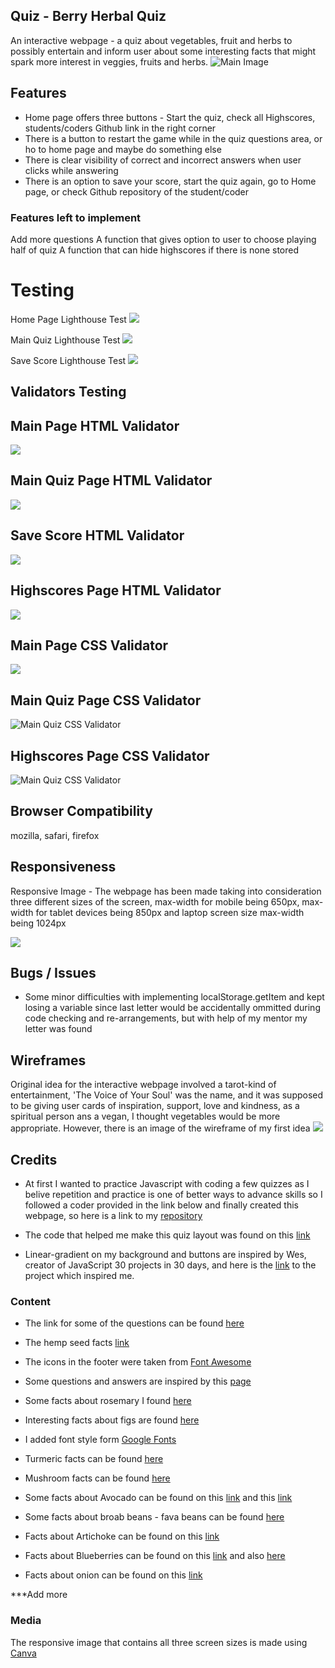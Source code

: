 ## Quiz - Berry Herbal Quiz 

An interactive webpage - a quiz about vegetables, fruit and herbs to possibly entertain and inform user about some interesting facts that might spark more interest in veggies, fruits and herbs. 
![Main Image](assets/readme-images/main-image.png?raw=true)



## Features

- Home page offers three buttons - Start the quiz, check all Highscores, students/coders Github link in the right corner
- There is a button to restart the game while in the quiz questions area, or ho to home page and maybe do something else
- There is clear visibility of correct and incorrect answers when user clicks while answering
- There is an option to save your score, start the quiz again, go to Home page, or check Github repository of the student/coder

### Features left to implement 

Add more questions 
A function that gives option to user to choose playing half of quiz
A function that can hide highscores if there is none stored

# Testing

Home Page Lighthouse Test
![](assets/readme-images/home-page-lighthouse.png?raw=true)

Main Quiz Lighthouse Test
![](assets/readme-images/main-quiz-lighthouse.png?raw=true)

Save Score Lighthouse Test
![](assets/readme-images/save-score-lighthouse.png?raw=true)


## Validators Testing

 ## Main Page HTML Validator 
 ![](assets/readme-images/index-html-validator.png?raw=true)

 ## Main Quiz Page HTML Validator
 ![](assets/readme-images/main-quiz-html-validator.png?raw=true)

 ## Save Score HTML Validator
 ![](assets/readme-images/save-score-html-validator.png?raw=true)

 ## Highscores Page HTML Validator 
 ![](assets/readme-images/highscores-html-validator.png?raw=true)

 ## Main Page CSS Validator
 ![](assets/readme-images/main-page-validator-css.png?raw=true)
 ## Main Quiz Page CSS Validator
 ![Main Quiz CSS Validator](assets/readme-images/main-quiz-validator-css.png?raw=true)
 ## Highscores Page CSS Validator
 ![Main Quiz CSS Validator](assets/readme-images/highscores-validator-css.png?raw=true)

## Browser Compatibility

 mozilla, safari, firefox

## Responsiveness 

Responsive Image - The webpage has been made taking into consideration three different sizes of the screen, max-width for mobile being 650px, max-width for tablet devices being 850px and laptop screen size max-width being 1024px

![](assets/readme-images/responsive-images-1.png?raw=true)

## Bugs / Issues

- Some minor difficulties with implementing localStorage.getItem and kept losing a variable since last letter would be accidentally ommitted during code checking and re-arrangements, but with help of my mentor my letter was found

## Wireframes

Original idea for the interactive webpage involved a tarot-kind of entertainment, 'The Voice of Your Soul' was the name, and it was supposed to be giving user cards of inspiration, support, love and kindness, as a spiritual person ans a vegan, I thought vegetables would be more appropriate. However, there is an image of the wireframe of my first idea ![](assets/readme-images/wireframe-the-voice-of-your-soul.png?raw=true)

## Credits

- At first I wanted to practice Javascript with coding a few quizzes as I belive repetition and practice is one of better ways to advance skills so I followed a coder provided in the link below and finally created this webpage, so here is a link to my [repository](https://github.com/totalnoMartina/vegan-quiz)

- The code that helped me make this quiz layout was found on this [link](https://www.youtube.com/watch?v=f4fB9Xg2JEY)

- Linear-gradient on my background and buttons are inspired by Wes, creator of JavaScript 30 projects in 30 days, and here is the [link](https://courses.wesbos.com/account/access/61570d96e15af66ceff732ec/view/194129583) to the project which inspired me.


### Content 


- The link for some of the questions can be found [here](https://laidbackgardener.blog/2017/03/23/10-strange-facts-about-vegetables/)
- The hemp seed facts [link](https://www.healthline.com/nutrition/6-health-benefits-of-hemp-seeds#TOC_TITLE_HDR_5) 
- The icons in the footer were taken from [Font Awesome](https://fontawesome.com/)
- Some questions and answers are inspired by this [page](https://www.eatfirst.com/en-au/c/blog/fun-facts-about-food)

- Some facts about rosemary I found [here](http://justfunfacts.com/interesting-facts-about-rosemary/)

- Interesting facts about figs are found [here](https://valleyfig.com/our-story/fig-facts/)
- I added font style form [Google Fonts](https://fonts.google.com/) 
- Turmeric facts can be found [here](http://www.drsanderschiropractic.com/blog/16406-five-surprising-facts-about-turmeric)
- Mushroom facts can be found [here](https://www.goodhousekeeping.com/health/diet-nutrition/a27633487/mushroom-health-benefits/)
- Some facts about Avocado can be found on this [link](https://www.healthline.com/nutrition/12-proven-benefits-of-avocado#TOC_TITLE_HDR_2) and this [link](https://www.businessinsider.com/avocado-history-word-testicle-2018-6?r=US&IR=T)
- Some facts about broab beans - fava beans can be found [here](https://www.healthbenefitstimes.com/broad-beans/)
- Facts about Artichoke can be found on this [link](https://www.oceanmist.com/blog/8-little-known-facts-about-the-artichoke)
- Facts about Blueberries can be found on this [link](https://www.wildflower.org/expert/show.php?id=5146&__cf_chl_managed_tk__=pmd_fUkpZwnFiuCVBuyNsZLnmKAiGfS3T4KJ04HYx1Yr5I8-1634429702-0-gqNtZGzNAvujcnBszROR) and also [here](https://www.bcblueberry.com/bc-blueberry-council/news/did-you-know-10-surprising-facts-about-blueberries)
- Facts about onion can be found on this [link](https://factslegend.org/these-30-exciting-onion-facts-will-amaze-you/)

***Add more 
### Media

The responsive image that contains all three screen sizes is made using [Canva](https://www.canva.com/)



